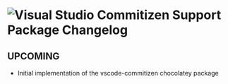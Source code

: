 # ![Visual Studio Commitizen Support Package Changelog](https://img.shields.io/badge/Visual%20Studio%20Code%20Commitizen%20Support-Package%20Changelog-blue.svg?style=for-the-badge)

## UPCOMING

- Initial implementation of the vscode-commitizen chocolatey package
